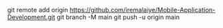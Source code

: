 git remote add origin https://github.com/iremalaiye/Mobile-Application-Development.git
git branch -M main
git push -u origin main
